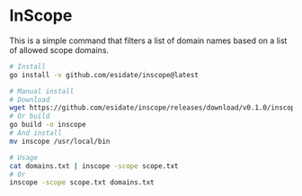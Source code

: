 # InScope

This is a simple command that filters a list of domain names based on a list of allowed scope domains.

```sh
# Install
go install -v github.com/esidate/inscope@latest

# Manual install
# Download
wget https://github.com/esidate/inscope/releases/download/v0.1.0/inscope
# Or build
go build -o inscope
# And install
mv inscope /usr/local/bin

# Usage
cat domains.txt | inscope -scope scope.txt
# Or
inscope -scope scope.txt domains.txt
```
